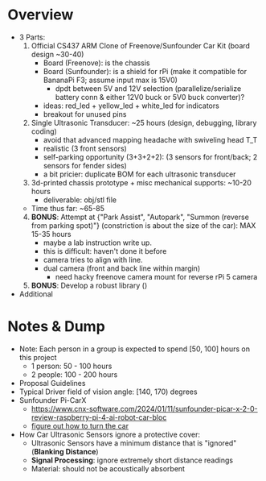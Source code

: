 # Overview
- 3 Parts:
	1. Official CS437 ARM Clone of Freenove/Sunfounder Car Kit (board design ~30-40)
		* Board (Freenove): is the chassis 
		* Board (Sunfounder): is a shield for rPi (make it compatible for BananaPi F3; assume input max is 15V0)
			* dpdt between 5V and 12V selection (parallelize/serialize battery conn & either 12V0 buck or 5V0 buck converter)?
		+ ideas: red_led + yellow_led + white_led for indicators
		+ breakout for unused pins
	2. Single Ultrasonic Transducer: ~25 hours (design, debugging, library coding)
		+ avoid that advanced mapping headache with swiveling head T_T
		+ realistic (3 front sensors)
		+ self-parking opportunity (3+3+2+2): (3 sensors for front/back; 2 sensors for fender sides)
		- a bit pricier: duplicate BOM for each ultrasonic transducer
	3. 3d-printed chassis prototype + misc mechanical supports: ~10-20 hours
		* deliverable: obj/stl file
	* Time thus far: ~65-85
	4. **BONUS**: Attempt at {"Park Assist", "Autopark", "Summon (reverse from parking spot)"} (constriction is about the size of the car): MAX 15-35 hours
		- maybe a lab instruction write up.
		- this is difficult: haven't done it before
		- camera tries to align with line.
		- dual camera (front and back line within margin)
			- need hacky freenove camera mount for reverse rPi 5 camera
	5. **BONUS**: Develop a robust library ()	
- Additional 

# Notes & Dump
- Note: Each person in a group is expected to spend [50, 100] hours on this project
	- 1 person: 50 - 100 hours
	- 2 people: 100 - 200 hours
- Proposal Guidelines
- Typical Driver field of vision angle: [140, 170) degrees
- Sunfounder Pi-CarX
	- https://www.cnx-software.com/2024/01/11/sunfounder-picar-x-2-0-review-raspberry-pi-4-ai-robot-car-bloc
	- [figure out how to turn the car](https://www.cnx-software.com/wp-content/uploads/2024/01/SunFounder-PICAR-X-V2.0-Part-Kit.png)
- How Car Ultrasonic Sensors ignore a protective cover:
	- Ultrasonic Sensors have a minimum distance that is "ignored" (**Blanking Distance**)
	- **Signal Processing**: ignore extremely short distance readings
	- Material: should not be acoustically absorbent